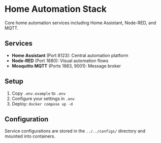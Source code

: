 # Home Automation Stack

Core home automation services including Home Assistant, Node-RED, and MQTT.

## Services

- **Home Assistant** (Port 8123): Central automation platform
- **Node-RED** (Port 1880): Visual automation flows
- **Mosquitto MQTT** (Ports 1883, 9001): Message broker

## Setup

1. Copy `.env.example` to `.env`
2. Configure your settings in `.env`
3. Deploy: `docker compose up -d`

## Configuration

Service configurations are stored in the `../../configs/` directory and mounted into containers.
